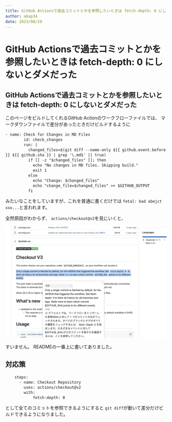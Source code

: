 ```yaml
---
title: GitHub Actionsで過去コミットとかを参照したいときは fetch-depth: 0 にしないとダメだった
author: abap34
date: 2023/08/29
---
```


# GitHub Actionsで過去コミットとかを参照したいときは fetch-depth: 0 にしないとダメだった

## GitHub Actionsで過去コミットとかを参照したいときは fetch-depth: 0 にしないとダメだった

このページをビルドしてくれるGitHub Actionのワークフローファイルでは、
マークダウンファイルで差分があったときだけビルドするように

```
- name: Check for Changes in MD Files
        id: check_changes
        run: |
          changed_files=$(git diff --name-only ${{ github.event.before }} ${{ github.sha }} | grep '\.md$' || true)
          if [[ -z "$changed_files" ]]; then
            echo "No changes in MD files. Skipping build."
            exit 1
          else
            echo "Change: $changed_files"
            echo "change_file=$changed_files" >> $GITHUB_OUTPUT
          fi
```

みたいなことをしていますが、これを普通に書くだけでは
`fetal: bad obejct xxx...`と言われます。

全然原因がわからず、
`actions/checkout@v2`を見にいくと、

![Alt text](checkout.png)

すいません。 READMEの一番上に書いてありました。

## 対応策

```
    steps:
      - name: Checkout Repository
        uses: actions/checkout@v2
        with:
            fetch-depth: 0
```

として全てのコミットを参照できるようにすると
`git diff`が動いて差分だけビルドできるようになりました。


